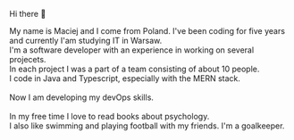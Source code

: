 Hi there 👋

My name is Maciej and I come from Poland. I've been coding for five years and currently I'am studying IT in Warsaw.<br />
I'm a software developer with an experience in working on several projecets.<br />
In each project I was a part of a team consisting of about 10 people.<br />
I code in Java and Typescript, especially with the MERN stack.<br />
<br />
Now I am developing my devOps skills.<br />
<br />
In my free time I love to read books about psychology.<br />
I also like swimming and playing football with my friends. I'm a goalkeeper.

<!--
**rudytako/rudytako** is a ✨ _special_ ✨ repository because its `README.md` (this file) appears on your GitHub profile.

Here are some ideas to get you started:

- 🔭 I’m currently working on ...
- 🌱 I’m currently learning ...
- 👯 I’m looking to collaborate on ...
- 🤔 I’m looking for help with ...
- 💬 Ask me about ...
- 📫 How to reach me: ...
- 😄 Pronouns: ...
- ⚡ Fun fact: ...
-->
